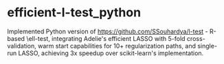 # efficient-l-test_python
Implemented Python version of https://github.com/SSouhardya/l-test - R-based \ell-test, integrating Adelie's efficient LASSO with 5-fold cross-validation, warm start capabilities for 10+ regularization paths, and single-run LASSO, achieving 3x speedup over scikit-learn's implementation.
